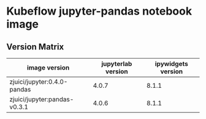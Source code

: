 # Kubeflow jupyter-pandas notebook image

## Version Matrix

image version | jupyterlab version | ipywidgets version
--- | --- | ---
zjuici/jupyter:0.4.0-pandas | 4.0.7 | 8.1.1
zjuici/jupyter:pandas-v0.3.1 | 4.0.6 | 8.1.1
